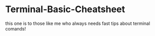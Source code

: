 # Terminal-Basic-Cheatsheet
this one is to those like me who always needs fast tips about terminal comands!
